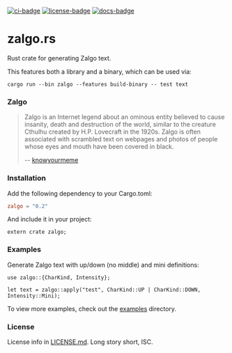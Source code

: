 [![ci-badge][]][ci] [![license-badge][]][license] [![docs-badge][]][docs]

# zalgo.rs

Rust crate for generating Zalgo text.

This features both a library and a binary, which can be used via:

`cargo run --bin zalgo --features build-binary -- test text`

### Zalgo

> Zalgo is an Internet legend about an ominous entity believed to cause
> insanity, death and destruction of the world, similar to the creature Cthulhu
> created by H.P. Lovecraft in the 1920s. Zalgo is often associated with
> scrambled text on webpages and photos of people whose eyes and mouth have been
> covered in black.
>
> -- [knowyourmeme][kym]

### Installation

Add the following dependency to your Cargo.toml:

```toml
zalgo = "0.2"
```

And include it in your project:

```rust,skt-extern-crate-only
extern crate zalgo;
```

### Examples

Generate Zalgo text with up/down (no middle) and mini definitions:

```rust,skt-all-code-in-main
use zalgo::{CharKind, Intensity};

let text = zalgo::apply("test", CharKind::UP | CharKind::DOWN, Intensity::Mini);
```

To view more examples, check out the [examples] directory.

### License

License info in [LICENSE.md]. Long story short, ISC.

[ci]: https://travis-ci.org/zeyla/zalgo.rs
[ci-badge]: https://travis-ci.org/zeyla/zalgo.rs.svg?branch=master
[docs]: https://docs.rs/zalgo
[docs-badge]: https://img.shields.io/badge/docs-online-2020ff.svg
[examples]: https://github.com/zeyla/zalgo.rs/tree/master/examples
[kym]: http://knowyourmeme.com/memes/zalgo
[LICENSE.md]: https://github.com/zeyla/zalgo.rs/blob/master/LICENSE.md
[license]: https://opensource.org/licenses/ISC
[license-badge]: https://img.shields.io/badge/license-ISC-blue.svg?style=flat-square
